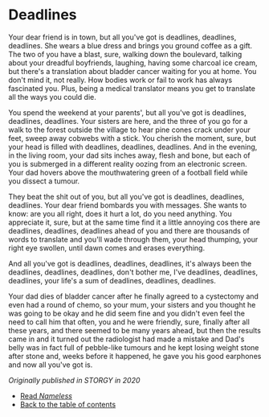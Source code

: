 # Deadlines

Your dear friend is in town, but all you've got is deadlines, deadlines, deadlines. She wears a blue dress and brings you ground coffee as a gift. The two of you have a blast, sure, walking down the boulevard, talking about your dreadful boyfriends, laughing, having some charcoal ice cream, but there's a translation about bladder cancer waiting for you at home. You don't mind it, not really. How bodies work or fail to work has always fascinated you. Plus, being a medical translator means you get to translate all the ways you could die.

You spend the weekend at your parents', but all you've got is deadlines, deadlines, deadlines. Your sisters are here, and the three of you go for a walk to the forest outside the village to hear pine cones crack under your feet, sweep away cobwebs with a stick. You cherish the moment, sure, but your head is filled with deadlines, deadlines, deadlines. And in the evening, in the living room, your dad sits inches away, flesh and bone, but each of you is submerged in a different reality oozing from an electronic screen. Your dad hovers above the mouthwatering green of a football field while you dissect a tumour.

They beat the shit out of you, but all you've got is deadlines, deadlines, deadlines. Your dear friend bombards you with messages. She wants to know: are you all right, does it hurt a lot, do you need anything. You appreciate it, sure, but at the same time find it a little annoying cos there are deadlines, deadlines, deadlines ahead of you and there are thousands of words to translate and you'll wade through them, your head thumping, your right eye swollen, until dawn comes and erases everything.

And all you've got is deadlines, deadlines, deadlines, it's always been the deadlines, deadlines, deadlines, don't bother me, I've deadlines, deadlines, deadlines, your life's a sum of deadlines, deadlines, deadlines.

Your dad dies of bladder cancer after he finally agreed to a cystectomy and even had a round of chemo, so your mum, your sisters and you thought he was going to be okay and he did seem fine and you didn't even feel the need to call him that often, you and he were friendly, sure, finally after all these years, and there seemed to be many years ahead, but then the results came in and it turned out the radiologist had made a mistake and Dad's belly was in fact full of pebble-like tumours and he kept losing weight stone after stone and, weeks before it happened, he gave you his good earphones and now all you've got is.

*Originally published in STORGY in 2020*
- [Read *Nameless*](nameless.md)
- [Back to the table of contents](README.md)